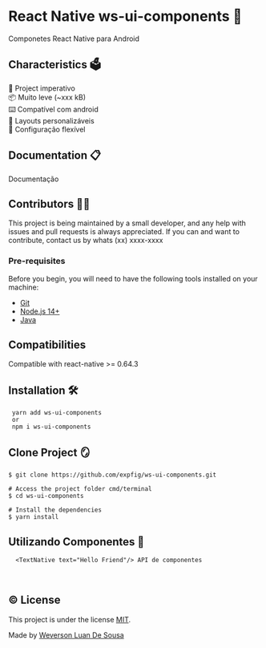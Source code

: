 # React Native ws-ui-components 🎯

  Componetes React Native para Android

## Characteristics 🗳️

🚀 Project imperativo </br>
📦 Muito leve (~xxx kB)  </br>
⌨️  Compatível com android  </br>
🎨 Layouts personalizáveis  </br>
🔧 Configuração flexível  </br>

## Documentation 📋

Documentação

## Contributors 👩‍💻

This project is being maintained by a small developer, and any help with issues and pull requests is always appreciated. If you can and want to contribute, contact us by whats (xx) xxxx-xxxx

### Pre-requisites

Before you begin, you will need to have the following tools installed on your machine:

- [Git](https://git-scm.com)
- [Node.js 14+](https://nodejs.org/en/)
- [Java](https://www.java.com/pt-BR/download/manual.jsp)

## Compatibilities

 Compatible with react-native >= 0.64.3

## Installation 🛠️

```
 yarn add ws-ui-components
 or 
 npm i ws-ui-components
```

## Clone Project 🪞

```# Clone this repository
$ git clone https://github.com/expfig/ws-ui-components.git

# Access the project folder cmd/terminal
$ cd ws-ui-components

# Install the dependencies
$ yarn install

```

## Utilizando Componentes 🎇

```
  <TextNative text="Hello Friend"/> API de componentes
```

&nbsp;

<!--- Describe the project license --->

## ©️ License

This project is under the license [MIT](./LICENSE).

Made by [Weverson Luan De Sousa](https://www.linkedin.com/in/weverson-luan-de-sousa-1969a81b0/)
